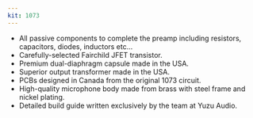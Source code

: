 ```yaml
---
kit: 1073
---
```


- All passive components to complete the preamp including resistors, capacitors, diodes, inductors etc...
- Carefully-selected Fairchild JFET transistor.
- Premium dual-diaphragm capsule made in the USA.
- Superior output transformer made in the USA.
- PCBs designed in Canada from the original 1073 circuit.
- High-quality microphone body made from brass with steel frame and nickel plating.
- Detailed build guide written exclusively by the team at Yuzu Audio.
